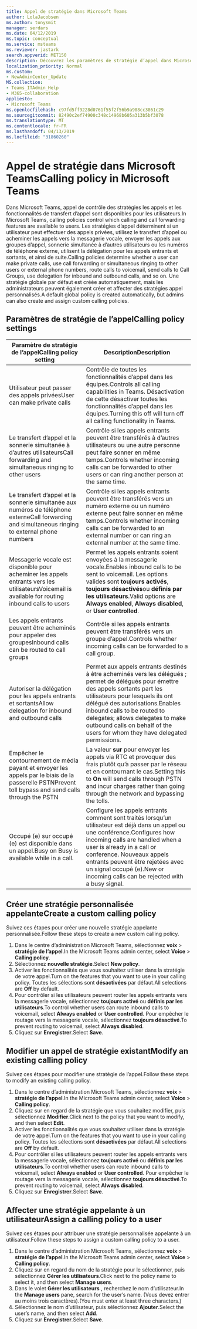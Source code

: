 ```yaml
---
title: Appel de stratégie dans Microsoft Teams
author: LolaJacobsen
ms.author: tonysmit
manager: serdars
ms.date: 04/12/2019
ms.topic: conceptual
ms.service: msteams
ms.reviewer: jastark
search.appverid: MET150
description: Découvrez les paramètres de stratégie d’appel dans Microsoft Teams.
localization_priority: Normal
ms.custom:
- NewAdminCenter_Update
MS.collection:
- Teams_ITAdmin_Help
- M365-collaboration
appliesto:
- Microsoft Teams
ms.openlocfilehash: c97fd5ff9228d0761f55f2f56b9a908cc3861c29
ms.sourcegitcommit: 82490c2ef74900c348c14968b605a313b5bf3078
ms.translationtype: MT
ms.contentlocale: fr-FR
ms.lasthandoff: 04/13/2019
ms.locfileid: "31860260"
---
```

<a name="calling-policy-in-microsoft-teams"></a><span data-ttu-id="442de-103">Appel de stratégie dans Microsoft Teams</span><span class="sxs-lookup"><span data-stu-id="442de-103">Calling policy in Microsoft Teams</span></span>
==========================================

<span data-ttu-id="442de-104">Dans Microsoft Teams, appel de contrôle des stratégies les appels et les fonctionnalités de transfert d’appel sont disponibles pour les utilisateurs.</span><span class="sxs-lookup"><span data-stu-id="442de-104">In Microsoft Teams, calling policies control which calling and call forwarding features are available to users.</span></span> <span data-ttu-id="442de-105">Les stratégies d’appel déterminent si un utilisateur peut effectuer des appels privées, utilisez le transfert d’appel ou acheminer les appels vers la messagerie vocale, envoyer les appels aux groupes d’appel, sonnerie simultanée à d’autres utilisateurs ou les numéros de téléphone externe, utilisent la délégation pour les appels entrants et sortants, et ainsi de suite.</span><span class="sxs-lookup"><span data-stu-id="442de-105">Calling policies determine whether a user can make private calls, use call forwarding or  simultaneous ringing to other users or external phone numbers, route calls to voicemail, send calls to Call Groups, use delegation for inbound and outbound calls, and so on.</span></span> <span data-ttu-id="442de-106">Une stratégie globale par défaut est créée automatiquement, mais les administrateurs peuvent également créer et affecter des stratégies appel personnalisés.</span><span class="sxs-lookup"><span data-stu-id="442de-106">A default global policy is created automatically, but admins can also create and assign custom calling policies.</span></span>

## <a name="calling-policy-settings"></a><span data-ttu-id="442de-107">Paramètres de stratégie de l’appel</span><span class="sxs-lookup"><span data-stu-id="442de-107">Calling policy settings</span></span>

|<span data-ttu-id="442de-108">Paramètre de stratégie de l’appel</span><span class="sxs-lookup"><span data-stu-id="442de-108">Calling policy setting</span></span> | <span data-ttu-id="442de-109">Description</span><span class="sxs-lookup"><span data-stu-id="442de-109">Description</span></span> |
|-----------------------|-------------|
|<span data-ttu-id="442de-110">Utilisateur peut passer des appels privées</span><span class="sxs-lookup"><span data-stu-id="442de-110">User can make private calls</span></span> | <span data-ttu-id="442de-111">Contrôle de toutes les fonctionnalités d’appel dans les équipes.</span><span class="sxs-lookup"><span data-stu-id="442de-111">Controls all calling capabilities in Teams.</span></span> <span data-ttu-id="442de-112">Désactivation de cette désactiver toutes les fonctionnalités d’appel dans les équipes.</span><span class="sxs-lookup"><span data-stu-id="442de-112">Turning this off will turn off all calling functionality in Teams.</span></span>|
|<span data-ttu-id="442de-113">Le transfert d’appel et la sonnerie simultanée à d’autres utilisateurs</span><span class="sxs-lookup"><span data-stu-id="442de-113">Call forwarding and simultaneous ringing to other users</span></span> | <span data-ttu-id="442de-114">Contrôle si les appels entrants peuvent être transférés à d’autres utilisateurs ou une autre personne peut faire sonner en même temps.</span><span class="sxs-lookup"><span data-stu-id="442de-114">Controls whether incoming calls can be forwarded to other users or can ring another person at the same time.</span></span> |
|<span data-ttu-id="442de-115">Le transfert d’appel et la sonnerie simultanée aux numéros de téléphone externe</span><span class="sxs-lookup"><span data-stu-id="442de-115">Call forwarding and simultaneous ringing to external phone numbers</span></span> | <span data-ttu-id="442de-116">Contrôle si les appels entrants peuvent être transférés vers un numéro externe ou un numéro externe peut faire sonner en même temps.</span><span class="sxs-lookup"><span data-stu-id="442de-116">Controls whether incoming calls can be forwarded to an external number or can ring an external number at the same time.</span></span>|
|<span data-ttu-id="442de-117">Messagerie vocale est disponible pour acheminer les appels entrants vers les utilisateurs</span><span class="sxs-lookup"><span data-stu-id="442de-117">Voicemail is available for routing inbound calls to users</span></span> | <span data-ttu-id="442de-118">Permet les appels entrants soient envoyées à la messagerie vocale.</span><span class="sxs-lookup"><span data-stu-id="442de-118">Enables inbound calls to be sent to voicemail.</span></span> <span data-ttu-id="442de-119">Les options valides sont **toujours activés**, **toujours désactivés**ou **définis par les utilisateurs**.</span><span class="sxs-lookup"><span data-stu-id="442de-119">Valid options are **Always enabled**, **Always disabled**, or **User controlled**.</span></span> |
|<span data-ttu-id="442de-120">Les appels entrants peuvent être acheminés pour appeler des groupes</span><span class="sxs-lookup"><span data-stu-id="442de-120">Inbound calls can be routed to call groups</span></span> | <span data-ttu-id="442de-121">Contrôle si les appels entrants peuvent être transférés vers un groupe d’appel.</span><span class="sxs-lookup"><span data-stu-id="442de-121">Controls whether incoming calls can be forwarded to a call group.</span></span>  |
|<span data-ttu-id="442de-122">Autoriser la délégation pour les appels entrants et sortants</span><span class="sxs-lookup"><span data-stu-id="442de-122">Allow delegation for inbound and outbound calls</span></span> | <span data-ttu-id="442de-123">Permet aux appels entrants destinés à être acheminés vers les délégués ; permet de délégués pour émettre des appels sortants part les utilisateurs pour lesquels ils ont délégué des autorisations.</span><span class="sxs-lookup"><span data-stu-id="442de-123">Enables inbound calls to be routed to delegates; allows delegates to make outbound calls on behalf of the users for whom they have delegated permissions.</span></span> |
|<span data-ttu-id="442de-124">Empêcher le contournement de média payant et envoyer les appels par le biais de la passerelle PSTN</span><span class="sxs-lookup"><span data-stu-id="442de-124">Prevent toll bypass and send calls through the PSTN</span></span> | <span data-ttu-id="442de-125">La valeur **sur** pour envoyer les appels via RTC et provoquer des frais plutôt qu’à passer par le réseau et en contournant le cas.</span><span class="sxs-lookup"><span data-stu-id="442de-125">Setting this to **On** will send calls through PSTN and incur charges rather than going through the network and bypassing the tolls.</span></span> |
|<span data-ttu-id="442de-126">Occupé (e) sur occupé (e) est disponible dans un appel.</span><span class="sxs-lookup"><span data-stu-id="442de-126">Busy on Busy is available while in a call.</span></span>| <span data-ttu-id="442de-127">Configure les appels entrants comment sont traités lorsqu’un utilisateur est déjà dans un appel ou une conférence.</span><span class="sxs-lookup"><span data-stu-id="442de-127">Configures how incoming calls are handled when a user is already in a call or conference.</span></span> <span data-ttu-id="442de-128">Nouveaux appels entrants peuvent être rejetées avec un signal occupé (e).</span><span class="sxs-lookup"><span data-stu-id="442de-128">New or incoming calls can be rejected with a busy signal.</span></span> |

## <a name="create-a-custom-calling-policy"></a><span data-ttu-id="442de-129">Créer une stratégie personnalisée appelante</span><span class="sxs-lookup"><span data-stu-id="442de-129">Create a custom calling policy</span></span>

<span data-ttu-id="442de-130">Suivez ces étapes pour créer une nouvelle stratégie appelante personnalisée.</span><span class="sxs-lookup"><span data-stu-id="442de-130">Follow these steps to create a new custom calling policy.</span></span>

1. <span data-ttu-id="442de-131">Dans le centre d’administration Microsoft Teams, sélectionnez **voix** > **stratégie de l’appel**.</span><span class="sxs-lookup"><span data-stu-id="442de-131">In the Microsoft Teams admin center, select **Voice** > **Calling policy**.</span></span>
2. <span data-ttu-id="442de-132">Sélectionnez **nouvelle stratégie**.</span><span class="sxs-lookup"><span data-stu-id="442de-132">Select **New policy**.</span></span>
3. <span data-ttu-id="442de-133">Activer les fonctionnalités que vous souhaitez utiliser dans la stratégie de votre appel.</span><span class="sxs-lookup"><span data-stu-id="442de-133">Turn on the features that you want to use in your calling policy.</span></span> <span data-ttu-id="442de-134">Toutes les sélections sont **désactivées** par défaut.</span><span class="sxs-lookup"><span data-stu-id="442de-134">All selections are **Off** by default.</span></span>
4. <span data-ttu-id="442de-135">Pour contrôler si les utilisateurs peuvent router les appels entrants vers la messagerie vocale, sélectionnez **toujours activé** ou **définis par les utilisateurs**.</span><span class="sxs-lookup"><span data-stu-id="442de-135">To control whether users can route inbound calls to voicemail, select **Always enabled** or **User controlled**.</span></span> <span data-ttu-id="442de-136">Pour empêcher le routage vers la messagerie vocale, sélectionnez **toujours désactivé**.</span><span class="sxs-lookup"><span data-stu-id="442de-136">To prevent routing to voicemail, select **Always disabled**.</span></span>
5. <span data-ttu-id="442de-137">Cliquez sur **Enregistrer**.</span><span class="sxs-lookup"><span data-stu-id="442de-137">Select **Save**.</span></span>

## <a name="modify-an-existing-calling-policy"></a><span data-ttu-id="442de-138">Modifier un appel de stratégie existant</span><span class="sxs-lookup"><span data-stu-id="442de-138">Modify an existing calling policy</span></span>

<span data-ttu-id="442de-139">Suivez ces étapes pour modifier une stratégie de l’appel.</span><span class="sxs-lookup"><span data-stu-id="442de-139">Follow these steps to modify an existing calling policy.</span></span>

1. <span data-ttu-id="442de-140">Dans le centre d’administration Microsoft Teams, sélectionnez **voix** > **stratégie de l’appel**.</span><span class="sxs-lookup"><span data-stu-id="442de-140">In the Microsoft Teams admin center, select **Voice** > **Calling policy**.</span></span>
2. <span data-ttu-id="442de-141">Cliquez sur en regard de la stratégie que vous souhaitez modifier, puis sélectionnez **Modifier**.</span><span class="sxs-lookup"><span data-stu-id="442de-141">Click next to the policy that you want to modify, and then select **Edit**.</span></span>
3. <span data-ttu-id="442de-142">Activer les fonctionnalités que vous souhaitez utiliser dans la stratégie de votre appel.</span><span class="sxs-lookup"><span data-stu-id="442de-142">Turn on the features that you want to use in your calling policy.</span></span> <span data-ttu-id="442de-143">Toutes les sélections sont **désactivées** par défaut.</span><span class="sxs-lookup"><span data-stu-id="442de-143">All selections are **Off** by default.</span></span>
4. <span data-ttu-id="442de-144">Pour contrôler si les utilisateurs peuvent router les appels entrants vers la messagerie vocale, sélectionnez **toujours activé** ou **définis par les utilisateurs**.</span><span class="sxs-lookup"><span data-stu-id="442de-144">To control whether users can route inbound calls to voicemail, select **Always enabled** or **User controlled**.</span></span> <span data-ttu-id="442de-145">Pour empêcher le routage vers la messagerie vocale, sélectionnez **toujours désactivé**.</span><span class="sxs-lookup"><span data-stu-id="442de-145">To prevent routing to voicemail, select **Always disabled**.</span></span>
5. <span data-ttu-id="442de-146">Cliquez sur **Enregistrer**.</span><span class="sxs-lookup"><span data-stu-id="442de-146">Select **Save**.</span></span>

## <a name="assign-a-calling-policy-to-a-user"></a><span data-ttu-id="442de-147">Affecter une stratégie appelante à un utilisateur</span><span class="sxs-lookup"><span data-stu-id="442de-147">Assign a calling policy to a user</span></span>

<span data-ttu-id="442de-148">Suivez ces étapes pour attribuer une stratégie personnalisée appelante à un utilisateur.</span><span class="sxs-lookup"><span data-stu-id="442de-148">Follow these steps to assign a custom calling policy to a user.</span></span>

1. <span data-ttu-id="442de-149">Dans le centre d’administration Microsoft Teams, sélectionnez **voix** > **stratégie de l’appel**.</span><span class="sxs-lookup"><span data-stu-id="442de-149">In the Microsoft Teams admin center, select **Voice** > **Calling policy**.</span></span>
2. <span data-ttu-id="442de-150">Cliquez sur en regard du nom de la stratégie pour le sélectionner, puis sélectionnez **Gérer les utilisateurs**.</span><span class="sxs-lookup"><span data-stu-id="442de-150">Click next to the policy name to select it, and then select **Manage users**.</span></span>
3. <span data-ttu-id="442de-151">Dans le volet **Gérer les utilisateurs** , recherchez le nom d’utilisateur.</span><span class="sxs-lookup"><span data-stu-id="442de-151">In the **Manage users** pane, search for the user’s name.</span></span> <span data-ttu-id="442de-152">(Vous devez entrer au moins trois caractères).</span><span class="sxs-lookup"><span data-stu-id="442de-152">(You must enter at least three characters.)</span></span>
4. <span data-ttu-id="442de-153">Sélectionnez le nom d’utilisateur, puis sélectionnez **Ajouter**.</span><span class="sxs-lookup"><span data-stu-id="442de-153">Select the user’s name, and then select **Add**.</span></span>
5. <span data-ttu-id="442de-154">Cliquez sur **Enregistrer**.</span><span class="sxs-lookup"><span data-stu-id="442de-154">Select **Save**.</span></span>
